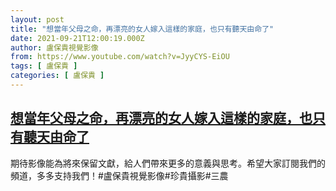 ```yaml
---
layout: post
title: "想當年父母之命，再漂亮的女人嫁入這樣的家庭，也只有聽天由命了"
date: 2021-09-21T12:00:19.000Z
author: 盧保貴視覺影像
from: https://www.youtube.com/watch?v=JyyCYS-EiOU
tags: [ 盧保貴 ]
categories: [ 盧保貴 ]
---
```

<!--1632225619000-->
[想當年父母之命，再漂亮的女人嫁入這樣的家庭，也只有聽天由命了](https://www.youtube.com/watch?v=JyyCYS-EiOU)
------

<div>
期待影像能為將來保留文獻，給人們帶來更多的意義與思考。希望大家訂閱我們的頻道，多多支持我們！#盧保貴視覺影像#珍貴攝影#三農
</div>

